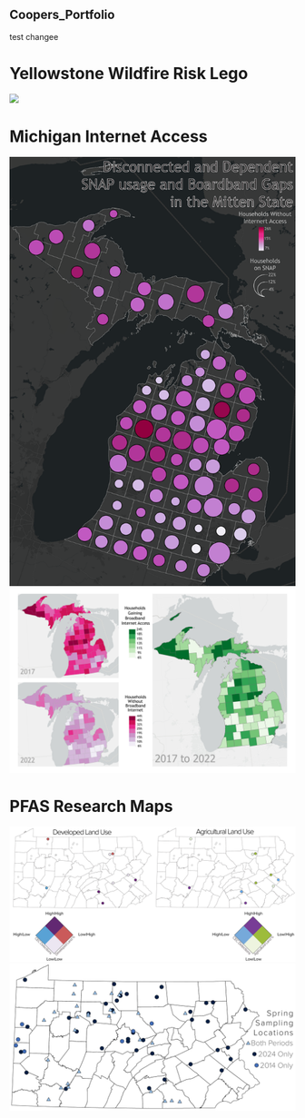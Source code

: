 ## Coopers_Portfolio

test changee
# Yellowstone Wildfire Risk Lego 
![](https://github.com/CooperPrice27/Coopers_Portfolio/blob/main/Images/CooperPriceWorkSample2.png)

# Michigan Internet Access 
![](https://github.com/CooperPrice27/Coopers_Portfolio/blob/main/Images/CooperPriceWorkSample3.png)
![](https://github.com/CooperPrice27/Coopers_Portfolio/blob/main/Images/CooperPriceWorkSample4.png)

# PFAS Research Maps
![](https://github.com/CooperPrice27/Coopers_Portfolio/blob/main/Images/DualMap4.2.png)
![](https://github.com/CooperPrice27/Coopers_Portfolio/blob/main/Images/LocationsWcolorUpdated.png)
